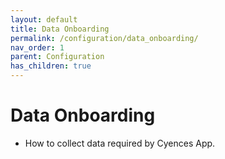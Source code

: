 ```yaml
---
layout: default
title: Data Onboarding
permalink: /configuration/data_onboarding/
nav_order: 1
parent: Configuration
has_children: true
---
```



# Data Onboarding
* How to collect data required by Cyences App.
